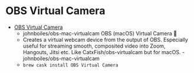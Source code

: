 # OBS Virtual Camera
- [OBS Virtual Camera](https://github.com/johnboiles/obs-mac-virtualcam)
  -  johnboiles/obs-mac-virtualcam OBS (macOS) Virtual Camera 🎥
  - Creates a virtual webcam device from the output of OBS. Especially useful for streaming smooth, composited video into Zoom, Hangouts, Jitsi etc. Like CatxFish/obs-virtualcam but for macOS. - johnboiles/obs-mac-virtualcam
  - `brew cask install OBS Virtual Camera`
